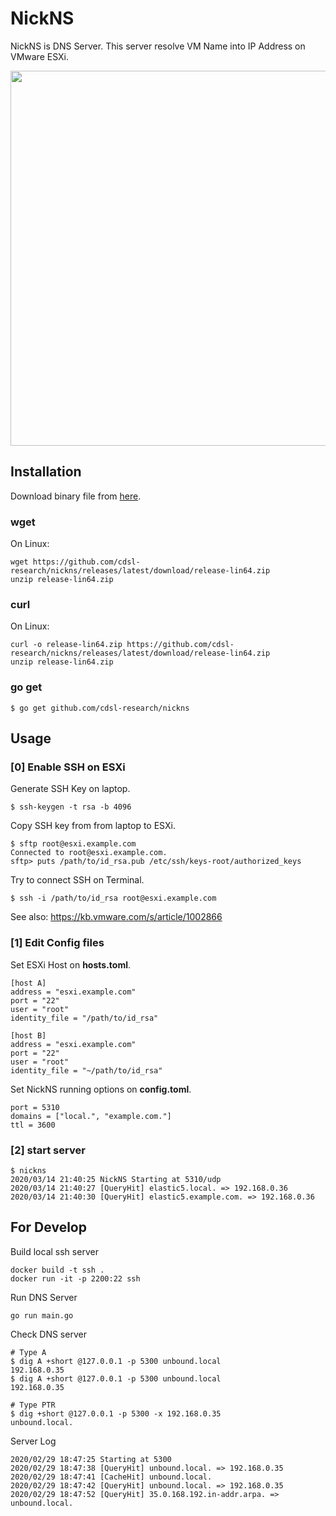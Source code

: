 # NickNS

NickNS is DNS Server. This server resolve VM Name into IP Address on VMware ESXi.

<img src="https://raw.githubusercontent.com/cdsl-research/nickns/master/overview.png" width=600>

## Installation

Download binary file from [here](https://github.com/cdsl-research/nickns/releases/latest).

### wget

On Linux:

```
wget https://github.com/cdsl-research/nickns/releases/latest/download/release-lin64.zip
unzip release-lin64.zip
```

### curl

On Linux:

```
curl -o release-lin64.zip https://github.com/cdsl-research/nickns/releases/latest/download/release-lin64.zip
unzip release-lin64.zip
```

### go get

```
$ go get github.com/cdsl-research/nickns
```

## Usage

### [0] Enable SSH on ESXi

Generate SSH Key on laptop.

```
$ ssh-keygen -t rsa -b 4096
```

Copy SSH key from from laptop to ESXi.

```
$ sftp root@esxi.example.com
Connected to root@esxi.example.com.
sftp> puts /path/to/id_rsa.pub /etc/ssh/keys-root/authorized_keys
```

Try to connect SSH on Terminal.

```
$ ssh -i /path/to/id_rsa root@esxi.example.com
```

See also: https://kb.vmware.com/s/article/1002866

### [1] Edit Config files

Set ESXi Host on **hosts.toml**.

```
[host A]
address = "esxi.example.com"
port = "22"
user = "root"
identity_file = "/path/to/id_rsa"

[host B]
address = "esxi.example.com"
port = "22"
user = "root"
identity_file = "~/path/to/id_rsa"
```

Set NickNS running options on **config.toml**.

```
port = 5310
domains = ["local.", "example.com."]
ttl = 3600
```

### [2] start server

```
$ nickns
2020/03/14 21:40:25 NickNS Starting at 5310/udp
2020/03/14 21:40:27 [QueryHit] elastic5.local. => 192.168.0.36
2020/03/14 21:40:30 [QueryHit] elastic5.example.com. => 192.168.0.36
```

## For Develop

Build local ssh server

```
docker build -t ssh .
docker run -it -p 2200:22 ssh
```

Run DNS Server

```
go run main.go
```

Check DNS server

```
# Type A
$ dig A +short @127.0.0.1 -p 5300 unbound.local
192.168.0.35
$ dig A +short @127.0.0.1 -p 5300 unbound.local
192.168.0.35

# Type PTR
$ dig +short @127.0.0.1 -p 5300 -x 192.168.0.35
unbound.local.
```

Server Log

```
2020/02/29 18:47:25 Starting at 5300
2020/02/29 18:47:38 [QueryHit] unbound.local. => 192.168.0.35
2020/02/29 18:47:41 [CacheHit] unbound.local.
2020/02/29 18:47:42 [QueryHit] unbound.local. => 192.168.0.35
2020/02/29 18:47:52 [QueryHit] 35.0.168.192.in-addr.arpa. => unbound.local.
```

